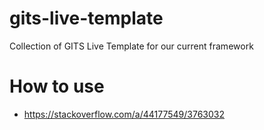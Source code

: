 # gits-live-template
Collection of GITS Live Template for our current framework

# How to use
- https://stackoverflow.com/a/44177549/3763032

